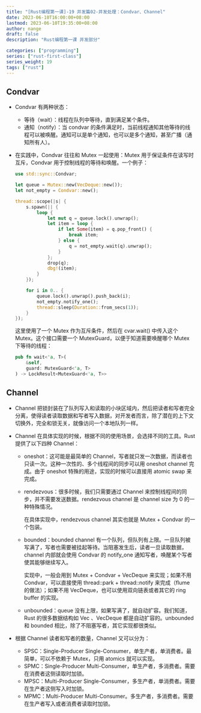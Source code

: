 ```yaml
---
title: "[Rust编程第一课]-19 并发篇02-并发处理：Condvar、Channel"
date: 2023-06-10T16:00:00+08:00
lastmod: 2023-06-10T19:35:00+08:00
author: nange
draft: false
description: "Rust编程第一课 并发部分"

categories: ["programming"]
series: ["rust-first-class"]
series_weight: 19
tags: ["rust"]
---
```


## Condvar

* Condvar 有两种状态：

  * 等待（wait）：线程在队列中等待，直到满足某个条件。
  * 通知（notify）：当 condvar 的条件满足时，当前线程通知其他等待的线程可以被唤醒。通知可以是单个通知，也可以是多个通知，甚至广播（通知所有人）。

* 在实践中，Condvar 往往和 Mutex 一起使用：Mutex 用于保证条件在读写时互斥，Condvar 用于控制线程的等待和唤醒。一个例子：

  ```rust
  use std::sync::Condvar;
  
  let queue = Mutex::new(VecDeque::new());
  let not_empty = Condvar::new();
  
  thread::scope(|s| {
      s.spawn(|| {
          loop {
              let mut q = queue.lock().unwrap();
              let item = loop {
                  if let Some(item) = q.pop_front() {
                      break item;
                  } else {
                      q = not_empty.wait(q).unwrap();
                  }
              };
              drop(q);
              dbg!(item);
          }
      });
  
      for i in 0.. {
          queue.lock().unwrap().push_back(i);
          not_empty.notify_one();
          thread::sleep(Duration::from_secs(1));
      }
  });
  ```

  这里使用了一个 Mutex 作为互斥条件，然后在 cvar.wait() 中传入这个 Mutex。这个接口需要一个 MutexGuard，以便于知道需要唤醒哪个 Mutex 下等待的线程：

  ```rust
  pub fn wait<'a, T>(
      &self,
      guard: MutexGuard<'a, T>
  ) -> LockResult<MutexGuard<'a, T>>
  ```

  

## Channel

* Channel 把锁封装在了队列写入和读取的小块区域内，然后把读者和写者完全分离，使得读者读取数据和写者写入数据，对开发者而言，除了潜在的上下文切换外，完全和锁无关，就像访问一个本地队列一样。

* Channel 在具体实现的时候，根据不同的使用场景，会选择不同的工具。Rust 提供了以下四种 Channel：

  * oneshot：这可能是最简单的 Channel，写者就只发一次数据，而读者也只读一次。这种一次性的、多个线程间的同步可以用 oneshot channel 完成。由于 oneshot 特殊的用途，实现的时候可以直接用 atomic swap 来完成。

  * rendezvous：很多时候，我们只需要通过 Channel 来控制线程间的同步，并不需要发送数据。rendezvous channel 是 channel size 为 0 的一种特殊情况。

    在具体实现中，rendezvous channel 其实也就是 Mutex + Condvar 的一个包装。

  * bounded：bounded channel 有一个队列，但队列有上限。一旦队列被写满了，写者也需要被挂起等待。当阻塞发生后，读者一旦读取数据，channel 内部就会使用 Condvar 的 notify_one 通知写者，唤醒某个写者使其能够继续写入。

    实现中，一般会用到 Mutex + Condvar + VecDeque 来实现；如果不用 Condvar，可以直接使用 thread::park + thread::notify 来完成（flume 的做法）；如果不用 VecDeque，也可以使用双向链表或者其它的 ring buffer 的实现。

  * unbounded：queue 没有上限，如果写满了，就自动扩容。我们知道，Rust 的很多数据结构如 Vec 、VecDeque 都是自动扩容的。unbounded 和 bounded 相比，除了不阻塞写者，其它实现都很类似。

* 根据 Channel 读者和写者的数量，Channel 又可以分为：
  * SPSC：Single-Producer Single-Consumer，单生产者，单消费者。最简单，可以不依赖于 Mutex，只用 atomics 就可以实现。
  * SPMC：Single-Producer Multi-Consumer，单生产者，多消费者。需要在消费者这侧读取时加锁。
  * MPSC：Multi-Producer Single-Consumer，多生产者，单消费者。需要在生产者这侧写入时加锁。
  * MPMC：Multi-Producer Multi-Consumer。多生产者，多消费者。需要在生产者写入或者消费者读取时加锁。




